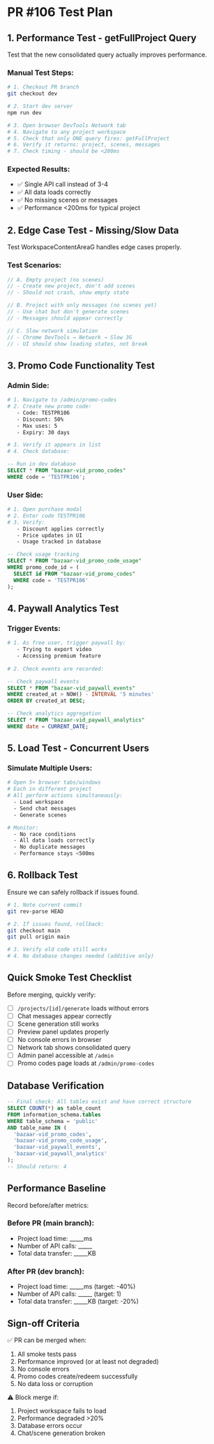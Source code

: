 # PR #106 Test Plan

## 1. Performance Test - getFullProject Query
Test that the new consolidated query actually improves performance.

### Manual Test Steps:
```bash
# 1. Checkout PR branch
git checkout dev

# 2. Start dev server
npm run dev

# 3. Open browser DevTools Network tab
# 4. Navigate to any project workspace
# 5. Check that only ONE query fires: getFullProject
# 6. Verify it returns: project, scenes, messages
# 7. Check timing - should be <200ms
```

### Expected Results:
- ✅ Single API call instead of 3-4
- ✅ All data loads correctly
- ✅ No missing scenes or messages
- ✅ Performance <200ms for typical project

## 2. Edge Case Test - Missing/Slow Data
Test WorkspaceContentAreaG handles edge cases properly.

### Test Scenarios:
```typescript
// A. Empty project (no scenes)
// - Create new project, don't add scenes
// - Should not crash, show empty state

// B. Project with only messages (no scenes yet)
// - Use chat but don't generate scenes
// - Messages should appear correctly

// C. Slow network simulation
// - Chrome DevTools → Network → Slow 3G
// - UI should show loading states, not break
```

## 3. Promo Code Functionality Test

### Admin Side:
```bash
# 1. Navigate to /admin/promo-codes
# 2. Create new promo code:
   - Code: TESTPR106
   - Discount: 50%
   - Max uses: 5
   - Expiry: 30 days

# 3. Verify it appears in list
# 4. Check database:
```

```sql
-- Run in dev database
SELECT * FROM "bazaar-vid_promo_codes" 
WHERE code = 'TESTPR106';
```

### User Side:
```bash
# 1. Open purchase modal
# 2. Enter code TESTPR106
# 3. Verify:
   - Discount applies correctly
   - Price updates in UI
   - Usage tracked in database
```

```sql
-- Check usage tracking
SELECT * FROM "bazaar-vid_promo_code_usage"
WHERE promo_code_id = (
  SELECT id FROM "bazaar-vid_promo_codes" 
  WHERE code = 'TESTPR106'
);
```

## 4. Paywall Analytics Test

### Trigger Events:
```bash
# 1. As free user, trigger paywall by:
   - Trying to export video
   - Accessing premium feature
   
# 2. Check events are recorded:
```

```sql
-- Check paywall events
SELECT * FROM "bazaar-vid_paywall_events"
WHERE created_at > NOW() - INTERVAL '5 minutes'
ORDER BY created_at DESC;

-- Check analytics aggregation
SELECT * FROM "bazaar-vid_paywall_analytics"
WHERE date = CURRENT_DATE;
```

## 5. Load Test - Concurrent Users

### Simulate Multiple Users:
```bash
# Open 5+ browser tabs/windows
# Each in different project
# All perform actions simultaneously:
  - Load workspace
  - Send chat messages
  - Generate scenes

# Monitor:
  - No race conditions
  - All data loads correctly
  - No duplicate messages
  - Performance stays <500ms
```

## 6. Rollback Test
Ensure we can safely rollback if issues found.

```bash
# 1. Note current commit
git rev-parse HEAD

# 2. If issues found, rollback:
git checkout main
git pull origin main

# 3. Verify old code still works
# 4. No database changes needed (additive only)
```

## Quick Smoke Test Checklist

Before merging, quickly verify:

- [ ] `/projects/[id]/generate` loads without errors
- [ ] Chat messages appear correctly
- [ ] Scene generation still works
- [ ] Preview panel updates properly
- [ ] No console errors in browser
- [ ] Network tab shows consolidated query
- [ ] Admin panel accessible at `/admin`
- [ ] Promo codes page loads at `/admin/promo-codes`

## Database Verification

```sql
-- Final check: All tables exist and have correct structure
SELECT COUNT(*) as table_count
FROM information_schema.tables 
WHERE table_schema = 'public' 
AND table_name IN (
  'bazaar-vid_promo_codes',
  'bazaar-vid_promo_code_usage',
  'bazaar-vid_paywall_events',
  'bazaar-vid_paywall_analytics'
);
-- Should return: 4
```

## Performance Baseline

Record before/after metrics:

### Before PR (main branch):
- Project load time: _____ms
- Number of API calls: _____
- Total data transfer: _____KB

### After PR (dev branch):
- Project load time: _____ms  (target: -40%)
- Number of API calls: _____ (target: 1)
- Total data transfer: _____KB (target: -20%)

## Sign-off Criteria

✅ PR can be merged when:
1. All smoke tests pass
2. Performance improved (or at least not degraded)
3. No console errors
4. Promo codes create/redeem successfully
5. No data loss or corruption

⚠️ Block merge if:
1. Project workspace fails to load
2. Performance degraded >20%
3. Database errors occur
4. Chat/scene generation broken